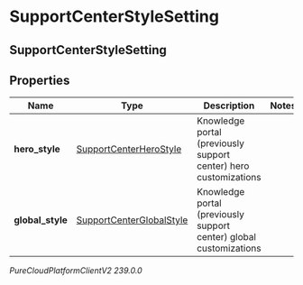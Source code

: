 # SupportCenterStyleSetting

## SupportCenterStyleSetting

## Properties

|Name | Type | Description | Notes|
|------------ | ------------- | ------------- | -------------|
| **hero_style** | [SupportCenterHeroStyle](SupportCenterHeroStyle) | Knowledge portal (previously support center) hero customizations | |
| **global_style** | [SupportCenterGlobalStyle](SupportCenterGlobalStyle) | Knowledge portal (previously support center) global customizations | |



_PureCloudPlatformClientV2 239.0.0_
